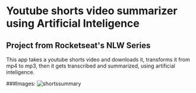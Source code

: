 # Youtube shorts video summarizer using Artificial Inteligence
## Project from Rocketseat's NLW Series

This app takes a youtube shorts video and downloads it, transforms it from mp4 to mp3, then it gets transcribed and summarized, using artificial inteligence.

###Images:
![shortssummary](https://github.com/brcappio/nlw-ia/assets/92182943/a9fce83f-26c0-499f-bad4-ece4b46431e0)
